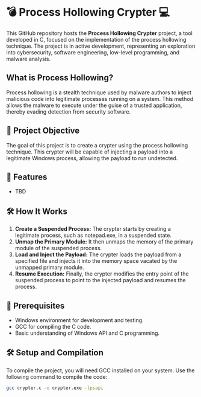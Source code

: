 # 💣 Process Hollowing Crypter 💻

This GitHub repository hosts the **Process Hollowing Crypter** project, a tool developed in C, focused on the implementation of the process hollowing technique. The project is in active development, representing an exploration into cybersecurity, software engineering, low-level programming, and malware analysis.


## What is Process Hollowing?

Process hollowing is a stealth technique used by malware authors to inject malicious code into legitimate processes running on a system. This method allows the malware to execute under the guise of a trusted application, thereby evading detection from security software.

## 🎯 Project Objective

The goal of this project is to create a crypter using the process hollowing technique. This crypter will be capable of injecting a payload into a legitimate Windows process, allowing the payload to run undetected.

## 🚀 Features

- TBD

## 🛠️ How It Works

1. **Create a Suspended Process:** The crypter starts by creating a legitimate process, such as notepad.exe, in a suspended state.
2. **Unmap the Primary Module:** It then unmaps the memory of the primary module of the suspended process.
3. **Load and Inject the Payload:** The crypter loads the payload from a specified file and injects it into the memory space vacated by the unmapped primary module.
4. **Resume Execution:** Finally, the crypter modifies the entry point of the suspended process to point to the injected payload and resumes the process.

## 🧰 Prerequisites

- Windows environment for development and testing.
- GCC for compiling the C code.
- Basic understanding of Windows API and C programming.

## 🛠️ Setup and Compilation

To compile the project, you will need GCC installed on your system. Use the following command to compile the code:

```bash
gcc crypter.c -o crypter.exe -lpsapi

